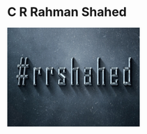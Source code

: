 <!DOCTYPE html>
<html>
<head>
<title>Shahed</title>
</head>
<body>

<h1>C R Rahman Shahed</h1>

<img src="10904435_860396290693920_5712803852386518327_o.jpg" style="width:304px;height:228px;">

</body>
</html>
